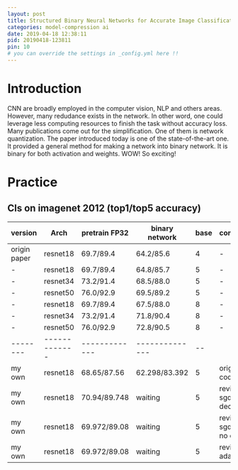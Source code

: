 ```yaml
---
layout: post
title: Structured Binary Neural Networks for Accurate Image Classification and Semantic Segmentation
categories: model-compression ai
date: 2019-04-18 12:38:11
pid: 20190418-123811
pin: 10
# you can override the settings in _config.yml here !!
---
```


# Introduction

CNN are broadly employed in the computer vision, NLP and others areas. However, many redudance exists in the network. In other word, one could leverage less computing resources to finish the task without accuracy loss. Many publications come out for the simplification. One of them is network quantization. The paper introduced today is one of the state-of-the-art one. It provided a general method for making a network into binary network. It is binary for both activation and weights. WOW! So exciting!

# Practice

## Cls on imagenet 2012 (top1/top5 accuracy)

 version | Arch          | pretrain FP32 | binary network | base | comment
-------- | ------------- | ------------- | -------------- | ---- | --
 origin paper | resnet18  | 69.7/89.4 | 64.2/85.6 | 4 | -
 - | resnet18 | 69.7/89.4 | 64.8/85.7 | 5 | - 
 - | resnet34 | 73.2/91.4 | 68.5/88.0 | 5 | -
 - | resnet50 | 76.0/92.9 | 69.5/89.2 | 5 | -
 - | resnet18 | 69.7/89.4 | 67.5/88.0 | 8 | -
 - | resnet34 | 73.2/91.4 | 71.8/90.4 | 8 | -
 - | resnet50 | 76.0/92.9 | 72.8/90.5 | 8 | -
-------- | ------------- | ------------- | -------------- | --     
my own | resnet18 | 68.65/87.56  | 62.298/83.392 | 5 | origin code
my own | resnet18 | 70.94/89.748 | waiting | 5 | revise, sgd with decay
my own | resnet18 | 69.972/89.08 | waiting | 5 | revise, sgd with no decay
my own | resnet18 | 69.972/89.08 | waiting | 5 | revise, adam


